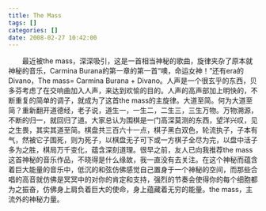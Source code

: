 ```yaml
---
title: The Mass
tags: []
categories: []
date: 2008-02-27 10:42:00 
---
```



&emsp;&emsp;最近被the mass，深深吸引，这是一首相当神秘的歌曲，旋律夹杂了原本就神秘的音乐，Carmina Burana的第一章的第一首“噢，命运女神！”还有era的Divano，The mass= Carmina Burana + Divano。人声是一个很玄乎的东西，贝多芬考虑了在交响曲加入人声，来达到欢愉的目的。人声的高声部加上明快的，不断重复的简单的调子，就成为了这首the mass的主旋律。大道至简。何为大道至简？重新翻开道德经，老子说，道生一，一生二，二生三，三生万物。万物溯源，不断的归一，就回归了道。大家总认为围棋是一门高深莫测的东西，望洋兴叹，见之生畏，其实其道至简。棋盘共三百六十一点，棋子黑白双色，轮流执子，子本有气，然被它子围死，则为死子，以棋盘无子可下或一方棋子全尽为完，以盘中活子多为之胜，棋局万千变化，蕴含深刻道理。很早之前，友人已向我推荐the mass这首神秘的音乐作品，不晓得是什么缘故，我一直没有去关注。在这个神秘而蕴含着巨大能量的音乐中，低沉的和弦仿佛感觉自己置身于一个神秘的空间，而那些合唱的高音就仿佛是冥冥中的对你的肯定和支持，强烈的节奏会使得你的每个细胞都为之振奋，仿佛身上肩负着巨大的使命，身上蕴藏着无穷的能量。the mass，主流外的神秘力量。
